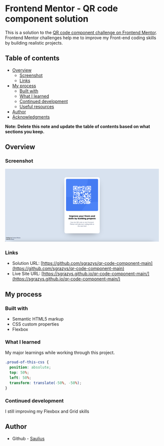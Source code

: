 # Frontend Mentor - QR code component solution

This is a solution to the [QR code component challenge on Frontend Mentor](https://www.frontendmentor.io/challenges/qr-code-component-iux_sIO_H). Frontend Mentor challenges help me to improve my Front-end coding skills by building realistic projects. 

## Table of contents

- [Overview](#overview)
  - [Screenshot](#screenshot)
  - [Links](#links)
- [My process](#my-process)
  - [Built with](#built-with)
  - [What I learned](#what-i-learned)
  - [Continued development](#continued-development)
  - [Useful resources](#useful-resources)
- [Author](#author)
- [Acknowledgments](#acknowledgments)

**Note: Delete this note and update the table of contents based on what sections you keep.**

## Overview

### Screenshot

![](./images/Screenshot%20.png)


### Links

- Solution URL: [https://github.com/sgrazys/qr-code-component-main](https://github.com/sgrazys/qr-code-component-main)
- Live Site URL: [https://sgrazys.github.io/qr-code-component-main/](https://sgrazys.github.io/qr-code-component-main/)

## My process

### Built with

- Semantic HTML5 markup
- CSS custom properties
- Flexbox


### What I learned

My major learnings while working through this project.

```css
.proud-of-this-css {
  position: absolute;
  top: 50%;
  left: 50%;
  transform: translate(-50%, -50%);
}
```

### Continued development

I still improving my Flexbox and Grid skills 


## Author

- Github - [Saulius](https://github.com/sgrazys)